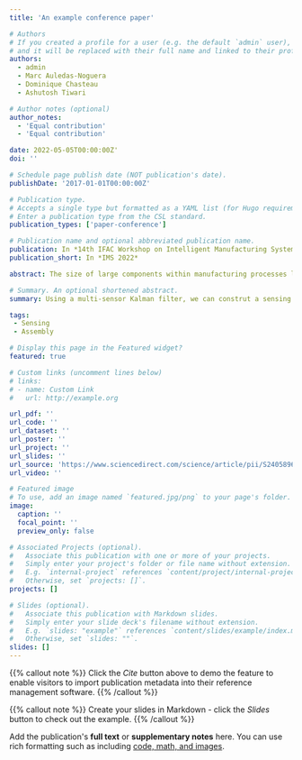 ```yaml
---
title: 'An example conference paper'

# Authors
# If you created a profile for a user (e.g. the default `admin` user), write the username (folder name) here
# and it will be replaced with their full name and linked to their profile.
authors:
  - admin
  - Marc Auledas-Noguera
  - Dominique Chasteau
  - Ashutosh Tiwari

# Author notes (optional)
author_notes:
  - 'Equal contribution'
  - 'Equal contribution'

date: 2022-05-05T00:00:00Z'
doi: ''

# Schedule page publish date (NOT publication's date).
publishDate: '2017-01-01T00:00:00Z'

# Publication type.
# Accepts a single type but formatted as a YAML list (for Hugo requirements).
# Enter a publication type from the CSL standard.
publication_types: ['paper-conference']

# Publication name and optional abbreviated publication name.
publication: In *14th IFAC Workshop on Intelligent Manufacturing Systems 2022*
publication_short: In *IMS 2022*

abstract: The size of large components within manufacturing processes leads to complications with automating the processes required to assemble them into larger structures. In recent years, development of multi-sensor networks and breakthroughs in measuring algorithms have allowed for the creation of novel methods of mating large components. One major challenge with deploying sensor networks into production environments is the ability to attach sensors to large volume components. This can be remedied with the use of a sensing template that acts as a pseudo-virtual jig for the assembly process where sensors are embedded onto the template, thus not interfering with the physical assembly. The key step for this sensing template is creating an algorithmic process for accurate component localisation. This paper will introduce an innovative method of using data fusion attached to a sensing template embedded in an aerospace assembly process. A sensing algorithm utilising a Kalman filter allows for accurate component mating with a low error offset and high repeatability. The results of the sensing template show how it is capable of reducing the error offset and improves the repeatability of measurements.

# Summary. An optional shortened abstract.
summary: Using a multi-sensor Kalman filter, we can construt a sensing template to allow for accurate positioning of large aerospace components.

tags:
 - Sensing
 - Assembly

# Display this page in the Featured widget?
featured: true

# Custom links (uncomment lines below)
# links:
# - name: Custom Link
#   url: http://example.org

url_pdf: ''
url_code: ''
url_dataset: ''
url_poster: ''
url_project: ''
url_slides: ''
url_source: 'https://www.sciencedirect.com/science/article/pii/S2405896322002087'
url_video: ''

# Featured image
# To use, add an image named `featured.jpg/png` to your page's folder.
image:
  caption: ''
  focal_point: ''
  preview_only: false

# Associated Projects (optional).
#   Associate this publication with one or more of your projects.
#   Simply enter your project's folder or file name without extension.
#   E.g. `internal-project` references `content/project/internal-project/index.md`.
#   Otherwise, set `projects: []`.
projects: []

# Slides (optional).
#   Associate this publication with Markdown slides.
#   Simply enter your slide deck's filename without extension.
#   E.g. `slides: "example"` references `content/slides/example/index.md`.
#   Otherwise, set `slides: ""`.
slides: []
---
```


{{% callout note %}}
Click the _Cite_ button above to demo the feature to enable visitors to import publication metadata into their reference management software.
{{% /callout %}}

{{% callout note %}}
Create your slides in Markdown - click the _Slides_ button to check out the example.
{{% /callout %}}

Add the publication's **full text** or **supplementary notes** here. You can use rich formatting such as including [code, math, and images](https://docs.hugoblox.com/content/writing-markdown-latex/).
